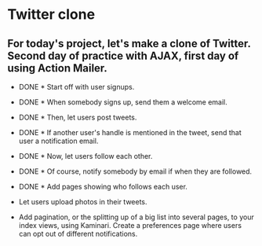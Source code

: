 Twitter clone
===============================
For today's project, let's make a clone of Twitter.
Second day of practice with AJAX, first day of using Action Mailer.
----------------------------
* DONE * Start off with user signups.

* DONE * When somebody signs up, send them a welcome email.

* DONE * Then, let users post tweets.

* DONE * If another user's handle is mentioned in the tweet, send that user a notification email.

* DONE * Now, let users follow each other.

* DONE * Of course, notify somebody by email if when they are followed.

* DONE * Add pages showing who follows each user.

* Let users upload photos in their tweets.

* Add pagination, or the splitting up of a big list into several pages, to your index views, using Kaminari.
Create a preferences page where users can opt out of different notifications.
